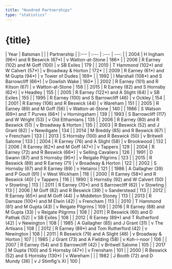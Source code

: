 ```yaml
---
title: "Hundred Partnerships"
type: "statistics"
---
```

# {title}

| Year | Batsman |  |  | Partnership |
|:--- | :--- | :--- | ---: |
| 2004 | H Ingham (96*) and R Beswick (67*) | v Watton-at-Stone | 186* |
| 2006 | R Earney (102) and M  Goff (100) | v SB Exiles | 179 |
| 2010 | T Hammond (102*) and W Calvert (57*) | v Broadway & Horton | 172* |
| 2009 | R Earney (61*) and M Gupta (94*) | v Tower of Dudes | 169* |
| 1992 | I Marshall (108*) and S Barrowcliff (66*) | v Dowlish Wake | 160* |
| 2002 | R Earney (101) and R Kitson (67) | v Watton-at-Stone | 158 |
| 2015 | R Earney (82) and S Hornsby (62*) | v Headley | 155 |
| 2005 | R Earney (122*) and A Slight (64) | v SB Exiles | 155 |
| 1995 | R Earney (100) and S Barrowcliff (46) | v Ockley | 154 |
| 2001 | R Earney (106) and R Beswick (44) | v Wareham | 151 |
| 2005 | R Earney (89) and M Goff (56) | v Watton-at-Stone | 140 |
| 1986 | S Watson (69*) and T Purves (66*) | v Horningsham | 139 |
| 1993 | S Barrowcliff (117) and W Wright (53) | v Old Elthamians | 135 |
| 2006 | R Earney (80) and R Beswick (51) | v Broadway & Horton | 135 |
| 2003 | R Beswick (52) and J Grant (82) | v Newdigate | 134 |
| 2014 | M Breddy (85) and R Beswick (67) | v Frencham | 133 |
| 2013 | S Hornsby (100) and R Beswick (50) | v Britwell Salome | 133 |
| 2004 | R Earney (76) and A Slight (58) | v Brookwood | 132 |
| 2006 | R Earney (62*) and M Goff (47*) | v Tappers | 129 |
| 2004 | R Earney (72) and R Beswick (66*) | v Selling Cavaliers | 126 |
| 1991 | D Swann (87) and S Hornsby (95*) | v Reigate Pilgrims | 123 |
| 2015 | R Beswick (89) and R Earney (71) | v Broadway & Horton | 122 |
| 2002 | S Hornsby (67) and R Earney (69) | v Hetairoi | 121 |
| 1986 | A Gallagher (39) and P Goult (91) | v West Wickham | 116 |
| 2000 | R Earney (58*) and R Beswick (40) | v Tappers | 116 |
| 1990 | S Hornsby (92) and W Calvert (50) | v Stowting | 113 |
| 2011 | R Earney (70*) and S Barrowcliff (62) | v Stowting | 113 |
| 2006 | M Goff (82) and R Beswick (39) | v Sanderstead | 113 |
| 2012 | R Earney (65*) and M Goff (44) | v Middleton Stoney | 113 |
| 2013 | R Damaze (100*) and M Elwin (42) | v Frencham | 113 |
| 2010 | T Hammond (81) and M Gupta (43) | v Reigate Pilgrims | 109 |
| 2016 | R Earney (88) and M Gupta (33) | v Reigate Pilgrims | 108 |
| 2011 | R Beswick (60) and D Pathak (52) | v SB Exiles | 108 |
| 2012 | R Earney (89*) and T Rutherford (42) | v Newington | 108 |
| 1985 | A Gallagher (85) and J Grant (31) | v The Artisans | 108 |
| 2012 | R Earney (89*) and Tom Rutherford (42) | v Newington | 108 |
| 2011 | R Beswick (79) and A Slight (46) | v Broadway & Horton | 107 |
| 1985 | J Grant (73) and A Fielding (58) | v Koh-i-noor | 106 |
| 2007 | R Earney (54) and S Barrowcliff (42) | v Britwell Salome | 105 |
| 2017 | M Gupta (100) and S Hornsby (47*) | v Frensham | 101 |
| 2000 | R Beswick (52) and S Hornsby (130*) | v Wareham | |
| 1982 | J Booth (72) and D Mundy (36) | v J Stimfig's XI | 100 |